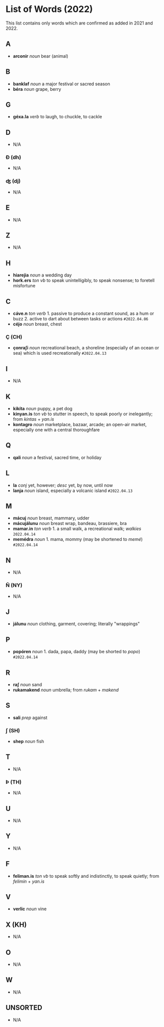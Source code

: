 # List of Words (2022)

This list contains only words which are confirmed as added in 2021 and 2022.

## A

+ **arconir** _noun_ bear (animal)

## B

+ **banklaf** _noun_ a major festival or sacred season
+ **béra** _noun_ grape, berry

## G

+ **géxa.la** _verb_ to laugh, to chuckle, to cackle

## D

+ N/A

### Ð (dh)

+ N/A

### ʤ (dj)

+ N/A

## E

+ N/A

## Z

+ N/A

## H

+ **hiarejia** _noun_ a wedding day
+ **hork.ers** _ton vb_ to speak unintelligibly, to speak nonsense; to foretell misfortune

## C

+ **cáve.n** _ton verb_ 1. passive to produce a constant sound, as a hum or buzz 2. active to dart about between tasks or actions `#2022.04.06`
+ **céjo** _noun_ breast, chest

### Ç (CH)

+ **çonraʃi** _noun_ recreational beach, a shoreline (especially of an ocean or sea) which is used recreationally `#2022.04.13`

## I

+ N/A

## K

+ **kikíta** _noun_ puppy, a pet dog
+ **kinyan.is** _ton vb_ to stutter in speech, to speak poorly or inelegantly; from _kintas_ + _yan.is_
+ **kontagro** _noun_ marketplace, bazaar, arcade; an open-air market, especially one with a central thoroughfare

## Q

+ **qali** _noun_ a festival, sacred time, or holiday

## L

+ **la** _conj_ yet, however; _desc_ yet, by now, until now
+ **lanja** _noun_ island, especially a volcanic island `#2022.04.13`

## M

+ **mácuj** _noun_ breast, mammary, udder
+ **mácujálunu** _noun_ breast wrap, bandeau, brassiere, bra
+ **mamar.in** _ton verb_ 1. a small walk, a recreational walk; _walkies_ `2022.04.14`
+ **memédra** _noun_ 1. mama, mommy (may be shortened to _memé_) `#2022.04.14`

## N

+ N/A

### Ñ (NY)

+ N/A

## J

+ **jálunu** _noun_ clothing, garment, covering; literally "wrappings"

## P

+ **popóren** _noun_ 1. dada, papa, daddy (may be shorted to _popo_) `#2022.04.14`

## R

+ **raʃ** _noun_ sand
+ **rukamakend** _noun_ umbrella; from _rukam_ + _makend_

## S

+ **sali** _prep_ against

### ʃ (SH)

+ **shep** _noun_ fish

## T

+ N/A

### Þ (TH)

+ N/A

## U

+ N/A

## Y

+ N/A

## F

+ **feliman.is** _ton vb_ to speak softly and indistinctly, to speak quietly; from _felimin_ + _yan.is_

## V

+ **verlic** _noun_ vine

## X (KH)

+ N/A

## O

+ N/A

## W

+ N/A

## UNSORTED

+ N/A
